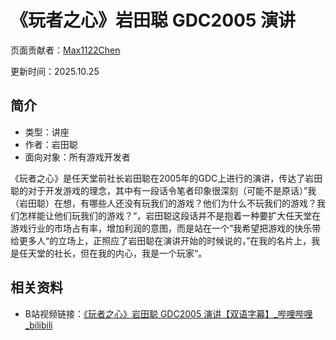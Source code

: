 # 《玩者之心》岩田聪 GDC2005 演讲

页面贡献者：[Max1122Chen](https://github.com/Max1122Chen)

更新时间：2025.10.25

## 简介

- 类型：讲座
- 作者：岩田聪
- 面向对象：所有游戏开发者

《玩者之心》是任天堂前社长岩田聪在2005年的GDC上进行的演讲，传达了岩田聪的对于开发游戏的理念，其中有一段话令笔者印象很深刻（可能不是原话）”我（岩田聪）在想，有哪些人还没有玩我们的游戏？他们为什么不玩我们的游戏？我们怎样能让他们玩我们的游戏？“，岩田聪这段话并不是抱着一种要扩大任天堂在游戏行业的市场占有率，增加利润的意图，而是站在一个”我希望把游戏的快乐带给更多人“的立场上，正照应了岩田聪在演讲开始的时候说的，”在我的名片上，我是任天堂的社长，但在我的内心，我是一个玩家“。

## 相关资料

- B站视频链接：[《玩者之心》岩田聪 GDC2005 演讲【双语字幕】_哔哩哔哩_bilibili](https://www.bilibili.com/video/BV1FA41147j7/?spm_id_from=333.337.search-card.all.click&vd_source=25800c8dd353f669fe131bd34020970c)